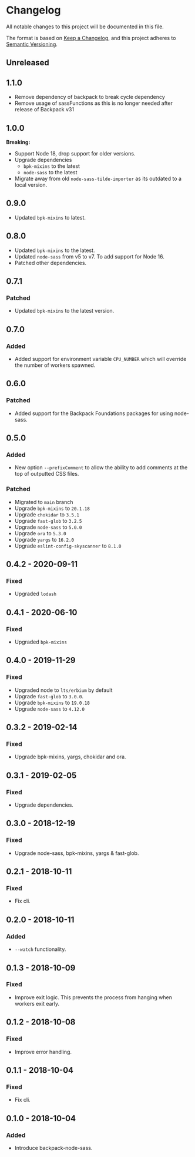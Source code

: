 # Changelog
All notable changes to this project will be documented in this file.

The format is based on [Keep a Changelog](https://keepachangelog.com/en/1.0.0/),
and this project adheres to [Semantic Versioning](https://semver.org/spec/v2.0.0.html).
## Unreleased

## 1.1.0

- Remove dependency of backpack to break cycle dependency
- Remove usage of sassFunctions as this is no longer needed after release of Backpack v31

## 1.0.0

**Breaking:**
- Support Node 18, drop support for older versions.
- Upgrade dependencies
  - `bpk-mixins` to the latest
  - `node-sass` to the latest
- Migrate away from old `node-sass-tilde-importer` as its outdated to a local version.

## 0.9.0

- Updated `bpk-mixins` to latest.

## 0.8.0

- Updated `bpk-mixins` to the latest.
- Updated `node-sass` from v5 to v7. To add support for Node 16.
- Patched other dependencies.

## 0.7.1

### Patched

- Updated `bpk-mixins` to the latest version.
## 0.7.0
### Added

 - Added support for environment variable `CPU_NUMBER` which will override the number of workers spawned.

## 0.6.0
### Patched

- Added support for the Backpack Foundations packages for using node-sass.

## 0.5.0
### Added

- New option `--prefixComment` to allow the ability to add comments at the top of outputted CSS files.

### Patched

- Migrated to `main` branch
- Upgrade `bpk-mixins` to `20.1.18`
- Upgrade `chokidar` to `3.5.1`
- Upgrade `fast-glob` to `3.2.5`
- Upgrade `node-sass` to `5.0.0`
- Upgrade `ora` to `5.3.0`
- Upgrade `yargs` to `16.2.0`
- Upgrade `eslint-config-skyscanner` to `8.1.0`

## 0.4.2 - 2020-09-11
### Fixed
- Upgraded `lodash`

## 0.4.1 - 2020-06-10
### Fixed
- Upgraded `bpk-mixins`

## 0.4.0 - 2019-11-29
### Fixed
- Upgraded node to `lts/erbium` by default
- Upgrade `fast-glob` to `3.0.0`.
- Upgrade `bpk-mixins` to `19.0.18`
- Upgrade `node-sass` to `4.12.0`

## 0.3.2 - 2019-02-14
### Fixed
- Upgrade bpk-mixins, yargs, chokidar and ora.

## 0.3.1 - 2019-02-05
### Fixed
- Upgrade dependencies.

## 0.3.0 - 2018-12-19
### Fixed
- Upgrade node-sass, bpk-mixins, yargs & fast-glob.

## 0.2.1 - 2018-10-11
### Fixed
- Fix cli.

## 0.2.0 - 2018-10-11
### Added
- `--watch` functionality.

## 0.1.3 - 2018-10-09
### Fixed
- Improve exit logic. This prevents the process from hanging when workers exit early.

## 0.1.2 - 2018-10-08
### Fixed
- Improve error handling.

## 0.1.1 - 2018-10-04
### Fixed
- Fix cli.

## 0.1.0 - 2018-10-04
### Added
- Introduce backpack-node-sass.
